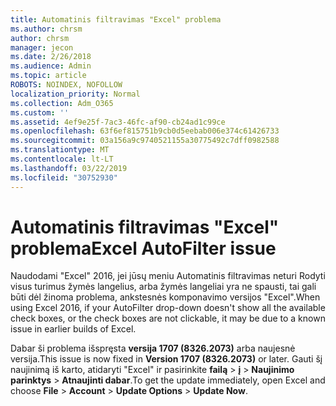 ```yaml
---
title: Automatinis filtravimas "Excel" problema
ms.author: chrsm
author: chrsm
manager: jecon
ms.date: 2/26/2018
ms.audience: Admin
ms.topic: article
ROBOTS: NOINDEX, NOFOLLOW
localization_priority: Normal
ms.collection: Adm_O365
ms.custom: ''
ms.assetid: 4ef9e25f-7ac3-46fc-af90-cb24ad1c99ce
ms.openlocfilehash: 63f6ef815751b9cb0d5eebab006e374c61426733
ms.sourcegitcommit: 03a156a9c9740521155a30775492c7dff0982588
ms.translationtype: MT
ms.contentlocale: lt-LT
ms.lasthandoff: 03/22/2019
ms.locfileid: "30752930"
---
```

# <a name="excel-autofilter-issue"></a><span data-ttu-id="99f6c-102">Automatinis filtravimas "Excel" problema</span><span class="sxs-lookup"><span data-stu-id="99f6c-102">Excel AutoFilter issue</span></span>

<span data-ttu-id="99f6c-103">Naudodami "Excel" 2016, jei jūsų meniu Automatinis filtravimas neturi Rodyti visus turimus žymės langelius, arba žymės langeliai yra ne spausti, tai gali būti dėl žinoma problema, ankstesnės komponavimo versijos "Excel".</span><span class="sxs-lookup"><span data-stu-id="99f6c-103">When using Excel 2016, if your AutoFilter drop-down doesn't show all the available check boxes, or the check boxes are not clickable, it may be due to a known issue in earlier builds of Excel.</span></span> 
  
<span data-ttu-id="99f6c-104">Dabar ši problema išspręsta **versija 1707 (8326.2073)** arba naujesnė versija.</span><span class="sxs-lookup"><span data-stu-id="99f6c-104">This issue is now fixed in **Version 1707 (8326.2073)** or later.</span></span> <span data-ttu-id="99f6c-105">Gauti šį naujinimą iš karto, atidaryti "Excel" ir pasirinkite **failą** \> **į** \> **Naujinimo parinktys** \> **Atnaujinti dabar**.</span><span class="sxs-lookup"><span data-stu-id="99f6c-105">To get the update immediately, open Excel and choose **File** \> **Account** \> **Update Options** \> **Update Now**.</span></span>
  

